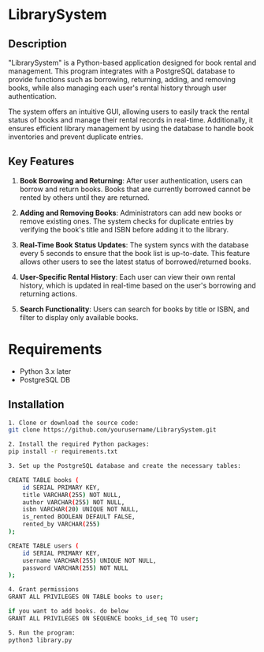 # LibrarySystem

## Description 
"LibrarySystem" is a Python-based application designed for book rental and management. This program integrates with a PostgreSQL database to provide functions such as borrowing, returning, adding, and removing books, while also managing each user's rental history through user authentication.

The system offers an intuitive GUI, allowing users to easily track the rental status of books and manage their rental records in real-time. Additionally, it ensures efficient library management by using the database to handle book inventories and prevent duplicate entries.


## Key Features
1. **Book Borrowing and Returning**: After user authentication, users can borrow and return books. Books that are currently borrowed cannot be rented by others until they are returned.

2. **Adding and Removing Books**: Administrators can add new books or remove existing ones. The system checks for duplicate entries by verifying the book's title and ISBN before adding it to the library.

3. **Real-Time Book Status Updates**: The system syncs with the database every 5 seconds to ensure that the book list is up-to-date. This feature allows other users to see the latest status of borrowed/returned books.

4. **User-Specific Rental History**: Each user can view their own rental history, which is updated in real-time based on the user's borrowing and returning actions.

5. **Search Functionality**: Users can search for books by title or ISBN, and filter to display only available books.

# Requirements
- Python 3.x later
- PostgreSQL DB

## Installation

```bash
1. Clone or download the source code:
git clone https://github.com/yourusername/LibrarySystem.git

2. Install the required Python packages:
pip install -r requirements.txt

3. Set up the PostgreSQL database and create the necessary tables:

CREATE TABLE books (
    id SERIAL PRIMARY KEY,
    title VARCHAR(255) NOT NULL,
    author VARCHAR(255) NOT NULL,
    isbn VARCHAR(20) UNIQUE NOT NULL,
    is_rented BOOLEAN DEFAULT FALSE,
    rented_by VARCHAR(255)
);

CREATE TABLE users (
    id SERIAL PRIMARY KEY,
    username VARCHAR(255) UNIQUE NOT NULL,
    password VARCHAR(255) NOT NULL
);

4. Grant permissions
GRANT ALL PRIVILEGES ON TABLE books to user;

if you want to add books. do below
GRANT ALL PRIVILEGES ON SEQUENCE books_id_seq TO user;

5. Run the program:
python3 library.py
